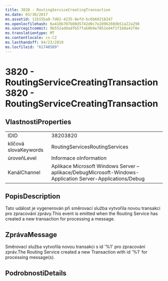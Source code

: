 ```yaml
---
title: 3820 - RoutingServiceCreatingTransaction
ms.date: 03/30/2017
ms.assetid: 11b15ba8-7d62-4235-8efd-bc6b60218247
ms.openlocfilehash: 6a418b707b08d5742d0c7e2896260db51a22a298
ms.sourcegitcommit: 9b552addadfb57fab0b9e7852ed4f1f1b8a42f8e
ms.translationtype: MT
ms.contentlocale: cs-CZ
ms.lasthandoff: 04/23/2019
ms.locfileid: "61748509"
---
```

# <a name="3820---routingservicecreatingtransaction"></a><span data-ttu-id="e2d9d-102">3820 - RoutingServiceCreatingTransaction</span><span class="sxs-lookup"><span data-stu-id="e2d9d-102">3820 - RoutingServiceCreatingTransaction</span></span>
## <a name="properties"></a><span data-ttu-id="e2d9d-103">Vlastnosti</span><span class="sxs-lookup"><span data-stu-id="e2d9d-103">Properties</span></span>  
  
|||  
|-|-|  
|<span data-ttu-id="e2d9d-104">ID</span><span class="sxs-lookup"><span data-stu-id="e2d9d-104">ID</span></span>|<span data-ttu-id="e2d9d-105">3820</span><span class="sxs-lookup"><span data-stu-id="e2d9d-105">3820</span></span>|  
|<span data-ttu-id="e2d9d-106">klíčová slova</span><span class="sxs-lookup"><span data-stu-id="e2d9d-106">Keywords</span></span>|<span data-ttu-id="e2d9d-107">RoutingServices</span><span class="sxs-lookup"><span data-stu-id="e2d9d-107">RoutingServices</span></span>|  
|<span data-ttu-id="e2d9d-108">úroveň</span><span class="sxs-lookup"><span data-stu-id="e2d9d-108">Level</span></span>|<span data-ttu-id="e2d9d-109">Informace o</span><span class="sxs-lookup"><span data-stu-id="e2d9d-109">Information</span></span>|  
|<span data-ttu-id="e2d9d-110">Kanál</span><span class="sxs-lookup"><span data-stu-id="e2d9d-110">Channel</span></span>|<span data-ttu-id="e2d9d-111">Aplikace Microsoft Windows Server – aplikace/Debug</span><span class="sxs-lookup"><span data-stu-id="e2d9d-111">Microsoft-Windows-Application Server-Applications/Debug</span></span>|  
  
## <a name="description"></a><span data-ttu-id="e2d9d-112">Popis</span><span class="sxs-lookup"><span data-stu-id="e2d9d-112">Description</span></span>  
 <span data-ttu-id="e2d9d-113">Tato událost je vygenerován při směrovací služba vytvořila novou transakci pro zpracování zprávy.</span><span class="sxs-lookup"><span data-stu-id="e2d9d-113">This event is emitted when the Routing Service has created a new transaction for processing a message.</span></span>  
  
## <a name="message"></a><span data-ttu-id="e2d9d-114">Zpráva</span><span class="sxs-lookup"><span data-stu-id="e2d9d-114">Message</span></span>  
 <span data-ttu-id="e2d9d-115">Směrovací služba vytvořila novou transakci s id '%1' pro zpracování zpráv.</span><span class="sxs-lookup"><span data-stu-id="e2d9d-115">The Routing Service created a new Transaction with id '%1' for processing message(s).</span></span>  
  
## <a name="details"></a><span data-ttu-id="e2d9d-116">Podrobnosti</span><span class="sxs-lookup"><span data-stu-id="e2d9d-116">Details</span></span>
